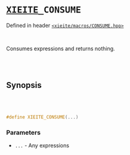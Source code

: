 # [`XIEITE`](../../docs/macros.md)`_CONSUME`
Defined in header [`<xieite/macros/CONSUME.hpp>`](../../include/xieite/macros/CONSUME.hpp)

<br/>

Consumes expressions and returns nothing.

<br/><br/>

## Synopsis

<br/><br/>

```cpp
#define XIEITE_CONSUME(...)
```
### Parameters
- `...` - Any expressions
